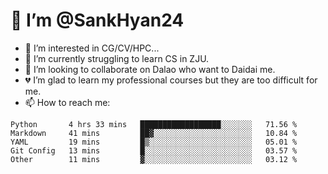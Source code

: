 # 👋 I’m @SankHyan24

- 👀 I’m interested in CG/CV/HPC...
- 🌱 I’m currently struggling to learn CS in ZJU.
- 💞️ I’m looking to collaborate on Dalao who want to Daidai me.
- 💔 I’m glad to learn my professional courses but they are too difficult for me.
- 📫 How to reach me:


<!---
SankHyan24/SankHyan24 is a ✨ special ✨ repository because its `README.md` (this file) appears on your GitHub profile.
You can click the Preview link to take a look at your changes.
--->
<!--START_SECTION:waka-->

```text
Python       4 hrs 33 mins   ██████████████████░░░░░░░   71.56 %
Markdown     41 mins         ██▓░░░░░░░░░░░░░░░░░░░░░░   10.84 %
YAML         19 mins         █▒░░░░░░░░░░░░░░░░░░░░░░░   05.01 %
Git Config   13 mins         █░░░░░░░░░░░░░░░░░░░░░░░░   03.57 %
Other        11 mins         ▓░░░░░░░░░░░░░░░░░░░░░░░░   03.12 %
```

<!--END_SECTION:waka-->
